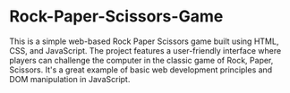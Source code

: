 # Rock-Paper-Scissors-Game

This is a simple web-based Rock Paper Scissors game built using HTML, CSS, and JavaScript. The project features a user-friendly interface where players can challenge the computer in the classic game of Rock, Paper, Scissors. It's a great example of basic web development principles and DOM manipulation in JavaScript.
